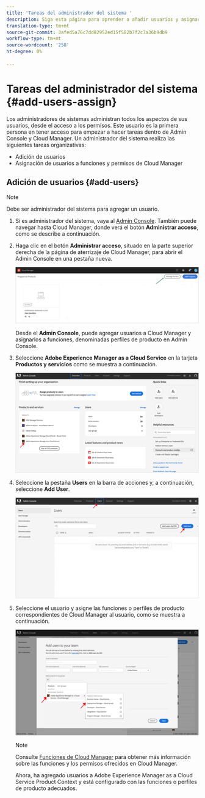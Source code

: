 ```yaml
---
title: 'Tareas del administrador del sistema '
description: Siga esta página para aprender a añadir usuarios y asignarlos a funciones de Cloud Manager como administrador del sistema
translation-type: tm+mt
source-git-commit: 3afed5a76c7dd82952ed15f582b7f2c7a36b9db9
workflow-type: tm+mt
source-wordcount: '258'
ht-degree: 0%

---
```



# Tareas del administrador del sistema {#add-users-assign}

Los administradores de sistemas administran todos los aspectos de sus usuarios, desde el acceso a los permisos. Este usuario es la primera persona en tener acceso para empezar a hacer tareas dentro de Admin Console y Cloud Manager.
Un administrador del sistema realiza las siguientes tareas organizativas:

* Adición de usuarios
* Asignación de usuarios a funciones y permisos de Cloud Manager

## Adición de usuarios {#add-users}

>[!NOTE]
>Debe ser administrador del sistema para agregar un usuario.

1. Si es administrador del sistema, vaya al [Admin Console](https://adminconsole.adobe.com). También puede navegar hasta Cloud Manager, donde verá el botón **Administrar acceso**, como se describe a continuación.

1. Haga clic en el botón **Administrar acceso**, situado en la parte superior derecha de la página de aterrizaje de Cloud Manager, para abrir el Admin Console en una pestaña nueva.

   ![](/help/onboarding/getting-access-to-aem-in-cloud/assets/sys-admin5.png)

   Desde el **Admin Console**, puede agregar usuarios a Cloud Manager y asignarlos a funciones, denominadas perfiles de producto en Admin Console.

1. Seleccione **Adobe Experience Manager as a Cloud Service** en la tarjeta **Productos y servicios** como se muestra a continuación.

   ![](/help/onboarding/what-is-required/assets/admin-console-1.png)

1. Seleccione la pestaña **Users** en la barra de acciones y, a continuación, seleccione **Add User**.

   ![](/help/onboarding/what-is-required/assets/admin-console-2.png)

1. Seleccione el usuario y asigne las funciones o perfiles de producto correspondientes de Cloud Manager al usuario, como se muestra a continuación.

   ![](/help/onboarding/what-is-required/assets/admin-console-3.png)

   >[!NOTE]
   >Consulte [Funciones de Cloud Manager](/help/onboarding/what-is-required/user-roles-permissions.md) para obtener más información sobre las funciones y los permisos ofrecidos en Cloud Manager.

   Ahora, ha agregado usuarios a Adobe Experience Manager as a Cloud Service Product Context y está configurado con las funciones o perfiles de producto adecuados.


